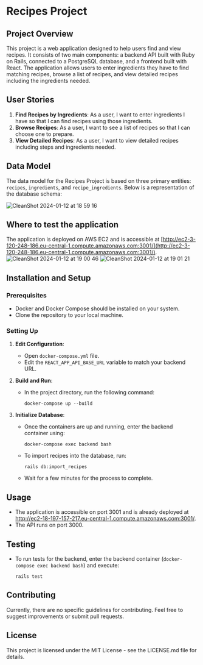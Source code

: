 # Recipes Project

## Project Overview

This project is a web application designed to help users find and view recipes. It consists of two main components: a backend API built with Ruby on Rails, connected to a PostgreSQL database, and a frontend built with React. The application allows users to enter ingredients they have to find matching recipes, browse a list of recipes, and view detailed recipes including the ingredients needed.

## User Stories

1. **Find Recipes by Ingredients**: As a user, I want to enter ingredients I have so that I can find recipes using those ingredients.
2. **Browse Recipes**: As a user, I want to see a list of recipes so that I can choose one to prepare.
3. **View Detailed Recipes**: As a user, I want to view detailed recipes including steps and ingredients needed.

## Data Model

The data model for the Recipes Project is based on three primary entities: `recipes`, `ingredients`, and `recipe_ingredients`. Below is a representation of the database schema:

![CleanShot 2024-01-12 at 18 59 16](https://github.com/davidwter/recipes/assets/9658911/e69da8d4-9abd-47fb-969b-0b3be15da09c)


## Where to test the application

The application is deployed on AWS EC2 and is accessible at [http://ec2-3-120-248-186.eu-central-1.compute.amazonaws.com:3001/](http://ec2-3-120-248-186.eu-central-1.compute.amazonaws.com:3001/).
![CleanShot 2024-01-12 at 19 00 46](https://github.com/davidwter/recipes/assets/9658911/0597fcd8-c8b3-4770-974c-f18a057cbc7c)
![CleanShot 2024-01-12 at 19 01 21](https://github.com/davidwter/recipes/assets/9658911/66154625-91fe-496c-907f-ab56970f3cc6)



## Installation and Setup

### Prerequisites

- Docker and Docker Compose should be installed on your system.
- Clone the repository to your local machine.

### Setting Up

1. **Edit Configuration**:
   - Open `docker-compose.yml` file.
   - Edit the `REACT_APP_API_BASE_URL` variable to match your backend URL.

2. **Build and Run**:
   - In the project directory, run the following command:

     ```
     docker-compose up --build
     ```

3. **Initialize Database**:
   - Once the containers are up and running, enter the backend container using:

     ```
     docker-compose exec backend bash
     ```

   - To import recipes into the database, run:

     ```
     rails db:import_recipes
     ```

   - Wait for a few minutes for the process to complete.

## Usage

- The application is accessible on port 3001 and is already deployed at http://ec2-18-197-157-217.eu-central-1.compute.amazonaws.com:3001/.
- The API runs on port 3000.

## Testing

- To run tests for the backend, enter the backend container (`docker-compose exec backend bash`) and execute:

    ```
    rails test
    ```

## Contributing

Currently, there are no specific guidelines for contributing. Feel free to suggest improvements or submit pull requests.

## License

This project is licensed under the MIT License - see the LICENSE.md file for details.

